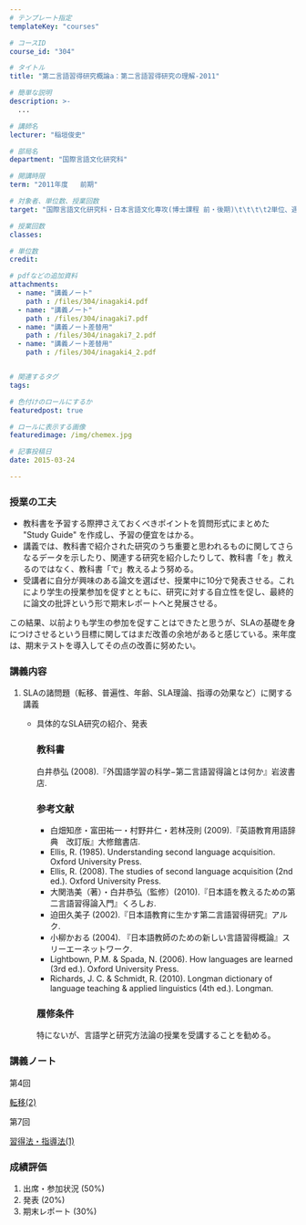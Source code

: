 ```yaml
---
# テンプレート指定
templateKey: "courses"

# コースID
course_id: "304"

# タイトル
title: "第二言語習得研究概論a：第二言語習得研究の理解-2011"

# 簡単な説明
description: >-
  ...

# 講師名
lecturer: "稲垣俊史"

# 部局名
department: "国際言語文化研究科"

# 開講時限
term: "2011年度	前期"

# 対象者、単位数、授業回数
target: "国際言語文化研究科・日本言語文化専攻(博士課程 前・後期)\t\t\t\t2単位、週1回全15回"

# 授業回数
classes: 

# 単位数
credit: 

# pdfなどの追加資料
attachments: 
  - name: "講義ノート" 
    path : /files/304/inagaki4.pdf
  - name: "講義ノート" 
    path : /files/304/inagaki7.pdf
  - name: "講義ノート差替用" 
    path : /files/304/inagaki7_2.pdf
  - name: "講義ノート差替用" 
    path : /files/304/inagaki4_2.pdf


# 関連するタグ
tags:

# 色付けのロールにするか
featuredpost: true

# ロールに表示する画像
featuredimage: /img/chemex.jpg

# 記事投稿日
date: 2015-03-24

---
```


### 授業の工夫

  * 教科書を予習する際押さえておくべきポイントを質問形式にまとめた "Study Guide" を作成し、予習の便宜をはかる。
  * 講義では、教科書で紹介された研究のうち重要と思われるものに関してさらなるデータを示したり、関連する研究を紹介したりして、教科書「を」教えるのではなく、教科書「で」教えるよう努める。
  * 受講者に自分が興味のある論文を選ばせ、授業中に10分で発表させる。これにより学生の授業参加を促すとともに、研究に対する自立性を促し、最終的に論文の批評という形で期末レポートへと発展させる。

この結果、以前よりも学生の参加を促すことはできたと思うが、SLAの基礎を身につけさせるという目標に関してはまだ改善の余地があると感じている。来年度は、期末テストを導入してその点の改善に努めたい。

### 講義内容

  1. SLAの諸問題（転移、普遍性、年齢、SLA理論、指導の効果など）に関する講義 
      * 具体的なSLA研究の紹介、発表  
        ### 教科書
        
        白井恭弘 (2008).『外国語学習の科学−第二言語習得論とは何か』岩波書店.
        
        ### 参考文献
        
          * 白畑知彦・富田祐一・村野井仁・若林茂則 (2009).『英語教育用語辞典　改訂版』大修館書店.
          * Ellis, R. (1985). Understanding second language acquisition. Oxford University Press.
          * Ellis, R. (2008). The studies of second language acquisition (2nd ed.). Oxford University Press.
          * 大関浩美（著）・白井恭弘（監修）(2010).『日本語を教えるための第二言語習得論入門』くろしお.
          * 迫田久美子 (2002).『日本語教育に生かす第二言語習得研究』アルク.
          * 小柳かおる (2004). 『日本語教師のための新しい言語習得概論』スリーエーネットワーク.
          * Lightbown, P.M. & Spada, N. (2006). How languages are learned (3rd ed.). Oxford University Press.
          * Richards, J. C. & Schmidt, R. (2010). Longman dictionary of language teaching & applied linguistics (4th ed.). Longman.
        ### 履修条件
        
        特にないが、言語学と研究方法論の授業を受講することを勧める。

### 講義ノート

第4回


[転移(2)](/files/304/inagaki4_2.pdf) 

第7回


[習得法・指導法(1)](/files/304/inagaki7_2.pdf) 

### 成績評価

  1. 出席・参加状況 (50%)
  2. 発表 (20%)
  3. 期末レポート (30%)
